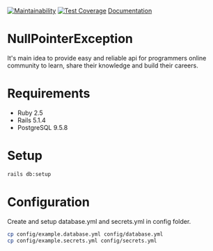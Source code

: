 [![Maintainability](https://api.codeclimate.com/v1/badges/daff366f0e0dc5868c97/maintainability)](https://codeclimate.com/github/OleksiyNosov/NullPointerException/maintainability)
[![Test Coverage](https://api.codeclimate.com/v1/badges/daff366f0e0dc5868c97/test_coverage)](https://codeclimate.com/github/OleksiyNosov/NullPointerException/test_coverage)
[Documentation](https://documenter.getpostman.com/view/2609695/null_pointer_exception/7Lkf3bz)

# NullPointerException
It's main idea to provide easy and reliable api for programmers online community to learn, share their knowledge and build their careers.

# Requirements
- Ruby 2.5
- Rails 5.1.4
- PostgreSQL 9.5.8

# Setup

```sh
rails db:setup
```

# Configuration

Create and setup database.yml and secrets.yml in config folder.

```sh
cp config/example.database.yml config/database.yml
cp config/example.secrets.yml config/secrets.yml
```

